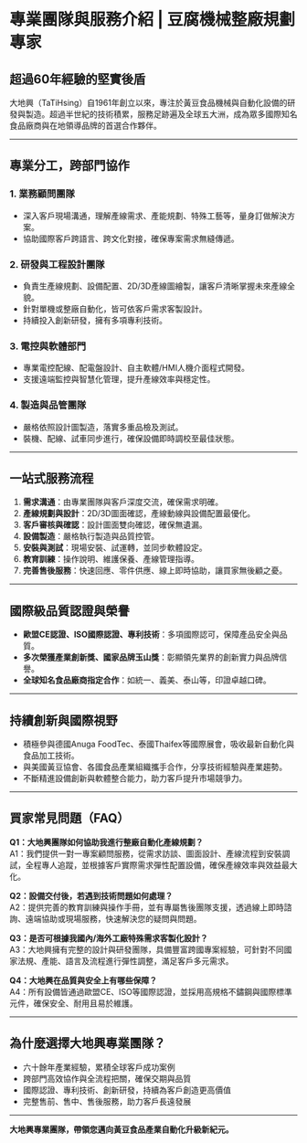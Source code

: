 # 專業團隊與服務介紹 | 豆腐機械整廠規劃專家

## 超過60年經驗的堅實後盾

大地興（TaTiHsing）自1961年創立以來，專注於黃豆食品機械與自動化設備的研發與製造。超過半世紀的技術積累，服務足跡遍及全球五大洲，成為眾多國際知名食品廠商與在地領導品牌的首選合作夥伴。

---

## 專業分工，跨部門協作

### 1. 業務顧問團隊
- 深入客戶現場溝通，理解產線需求、產能規劃、特殊工藝等，量身訂做解決方案。
- 協助國際客戶跨語言、跨文化對接，確保專案需求無縫傳遞。

### 2. 研發與工程設計團隊
- 負責生產線規劃、設備配置、2D/3D產線圖繪製，讓客戶清晰掌握未來產線全貌。
- 針對單機或整廠自動化，皆可依客戶需求客製設計。
- 持續投入創新研發，擁有多項專利技術。

### 3. 電控與軟體部門
- 專業電控配線、配電盤設計、自主軟體/HMI人機介面程式開發。
- 支援遠端監控與智慧化管理，提升產線效率與穩定性。

### 4. 製造與品管團隊
- 嚴格依照設計圖製造，落實多重品檢及測試。
- 裝機、配線、試車同步進行，確保設備即時調校至最佳狀態。

---

## 一站式服務流程

1. **需求溝通**：由專業團隊與客戶深度交流，確保需求明確。
2. **產線規劃與設計**：2D/3D圖面確認，產線動線與設備配置最優化。
3. **客戶審核與確認**：設計圖面雙向確認，確保無遺漏。
4. **設備製造**：嚴格執行製造與品質控管。
5. **安裝與測試**：現場安裝、試運轉，並同步軟體設定。
6. **教育訓練**：操作說明、維護保養、產線管理指導。
7. **完善售後服務**：快速回應、零件供應、線上即時協助，讓買家無後顧之憂。

---

## 國際級品質認證與榮譽

- **歐盟CE認證、ISO國際認證、專利技術**：多項國際認可，保障產品安全與品質。
- **多次榮獲產業創新獎、國家品牌玉山獎**：彰顯領先業界的創新實力與品牌信譽。
- **全球知名食品廠商指定合作**：如統一、義美、泰山等，印證卓越口碑。

---

## 持續創新與國際視野

- 積極參與德國Anuga FoodTec、泰國Thaifex等國際展會，吸收最新自動化與食品加工技術。
- 與美國黃豆協會、各國食品產業組織攜手合作，分享技術經驗與產業趨勢。
- 不斷精進設備創新與軟體整合能力，助力客戶提升市場競爭力。

---

## 買家常見問題（FAQ）

**Q1：大地興團隊如何協助我進行整廠自動化產線規劃？**  
A1：我們提供一對一專案顧問服務，從需求訪談、圖面設計、產線流程到安裝調試，全程專人追蹤，並根據客戶實際需求彈性配置設備，確保產線效率與效益最大化。

**Q2：設備交付後，若遇到技術問題如何處理？**  
A2：提供完善的教育訓練與操作手冊，並有專屬售後團隊支援，透過線上即時諮詢、遠端協助或現場服務，快速解決您的疑問與問題。

**Q3：是否可根據我國內/海外工廠特殊需求客製化設計？**  
A3：大地興擁有完整的設計與研發團隊，具備豐富跨國專案經驗，可針對不同國家法規、產能、語言及流程進行彈性調整，滿足客戶多元需求。

**Q4：大地興在品質與安全上有哪些保障？**  
A4：所有設備皆通過歐盟CE、ISO等國際認證，並採用高規格不鏽鋼與國際標準元件，確保安全、耐用且易於維護。

---

## 為什麼選擇大地興專業團隊？

- 六十餘年產業經驗，累積全球客戶成功案例
- 跨部門高效協作與全流程把關，確保交期與品質
- 國際認證、專利技術、創新研發，持續為客戶創造更高價值
- 完整售前、售中、售後服務，助力客戶長遠發展

---

**大地興專業團隊，帶領您邁向黃豆食品產業自動化升級新紀元。**